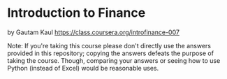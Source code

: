 Introduction to Finance
=======
by Gautam Kaul
https://class.coursera.org/introfinance-007

Note: If you're taking this course please don't directly use the answers provided in this repository; copying the answers defeats the purpose of taking the course. Though, comparing your answers or seeing how to use Python (instead of Excel) would be reasonable uses. 
